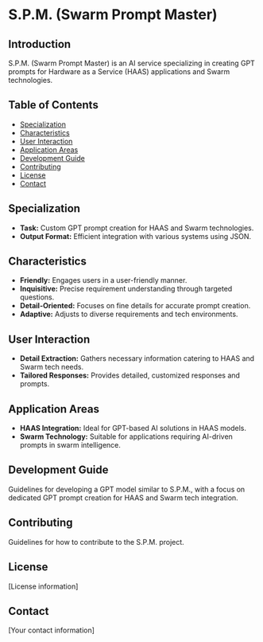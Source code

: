 # S.P.M. (Swarm Prompt Master)

## Introduction
S.P.M. (Swarm Prompt Master) is an AI service specializing in creating GPT prompts for Hardware as a Service (HAAS) applications and Swarm technologies.

## Table of Contents
- [Specialization](#specialization)
- [Characteristics](#characteristics)
- [User Interaction](#user-interaction)
- [Application Areas](#application-areas)
- [Development Guide](#development-guide)
- [Contributing](#contributing)
- [License](#license)
- [Contact](#contact)

<a name="specialization"></a>
## Specialization
- **Task:** Custom GPT prompt creation for HAAS and Swarm technologies.
- **Output Format:** Efficient integration with various systems using JSON.

<a name="characteristics"></a>
## Characteristics
- **Friendly:** Engages users in a user-friendly manner.
- **Inquisitive:** Precise requirement understanding through targeted questions.
- **Detail-Oriented:** Focuses on fine details for accurate prompt creation.
- **Adaptive:** Adjusts to diverse requirements and tech environments.

<a name="user-interaction"></a>
## User Interaction
- **Detail Extraction:** Gathers necessary information catering to HAAS and Swarm tech needs.
- **Tailored Responses:** Provides detailed, customized responses and prompts.

<a name="application-areas"></a>
## Application Areas
- **HAAS Integration:** Ideal for GPT-based AI solutions in HAAS models.
- **Swarm Technology:** Suitable for applications requiring AI-driven prompts in swarm intelligence.

<a name="development-guide"></a>
## Development Guide
Guidelines for developing a GPT model similar to S.P.M., with a focus on dedicated GPT prompt creation for HAAS and Swarm tech integration.

<a name="contributing"></a>
## Contributing
Guidelines for how to contribute to the S.P.M. project.

<a name="license"></a>
## License
[License information]

<a name="contact"></a>
## Contact
[Your contact information]

